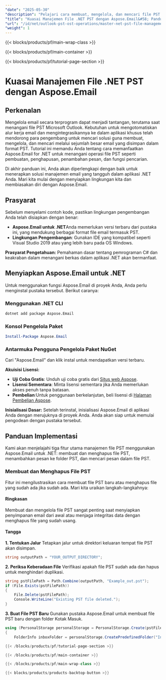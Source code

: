 ```yaml
---
"date": "2025-05-30"
"description": "Pelajari cara membuat, mengelola, dan mencari file PST secara efisien menggunakan Aspose.Email untuk .NET. Otomatiskan alur kerja email Anda dengan lancar."
"title": "Kuasai Manajemen File .NET PST dengan Aspose.Email&#58; Panduan Lengkap"
"url": "/id/net/outlook-pst-ost-operations/master-net-pst-file-management-aspose-email/"
"weight": 1
---
```


{{< blocks/products/pf/main-wrap-class >}}

{{< blocks/products/pf/main-container >}}

{{< blocks/products/pf/tutorial-page-section >}}
# Kuasai Manajemen File .NET PST dengan Aspose.Email

## Perkenalan

Mengelola email secara terprogram dapat menjadi tantangan, terutama saat menangani file PST Microsoft Outlook. Kebutuhan untuk mengotomatiskan alur kerja email dan mengintegrasikannya ke dalam aplikasi khusus telah mendorong para pengembang untuk mencari solusi guna membuat, mengelola, dan mencari melalui sejumlah besar email yang disimpan dalam format PST. Tutorial ini memandu Anda tentang cara memanfaatkan Aspose.Email for .NET untuk menangani operasi file PST seperti pembuatan, penghapusan, penambahan pesan, dan fungsi pencarian.

Di akhir panduan ini, Anda akan diperlengkapi dengan baik untuk menerapkan solusi manajemen email yang tangguh dalam aplikasi .NET Anda. Mari kita mulai dengan menyiapkan lingkungan kita dan membiasakan diri dengan Aspose.Email.

## Prasyarat

Sebelum menyelami contoh kode, pastikan lingkungan pengembangan Anda telah disiapkan dengan benar:

- **Aspose.Email untuk .NET**Anda memerlukan versi terbaru dari pustaka ini, yang mendukung berbagai format file email termasuk PST.
- **Lingkungan Pengembangan**: Gunakan IDE yang kompatibel seperti Visual Studio 2019 atau yang lebih baru pada OS Windows.

**Prasyarat Pengetahuan:**
Pemahaman dasar tentang pemrograman C# dan keakraban dalam menangani berkas dalam aplikasi .NET akan bermanfaat.

## Menyiapkan Aspose.Email untuk .NET

Untuk menggunakan fungsi Aspose.Email di proyek Anda, Anda perlu menginstal pustaka tersebut. Berikut caranya:

### Menggunakan .NET CLI
```bash
dotnet add package Aspose.Email
```

### Konsol Pengelola Paket
```powershell
Install-Package Aspose.Email
```

### Antarmuka Pengguna Pengelola Paket NuGet
Cari "Aspose.Email" dan klik instal untuk mendapatkan versi terbaru.

**Akuisisi Lisensi:**
- **Uji Coba Gratis**: Unduh uji coba gratis dari [Situs web Aspose](https://releases.aspose.com/email/net/).
- **Lisensi Sementara**: Minta lisensi sementara jika Anda memerlukan akses penuh tanpa batasan.
- **Pembelian**:Untuk penggunaan berkelanjutan, beli lisensi di [Halaman Pembelian Aspose](https://purchase.aspose.com/buy).

**Inisialisasi Dasar:**
Setelah terinstal, inisialisasi Aspose.Email di aplikasi Anda dengan merujuknya di proyek Anda. Anda akan siap untuk memulai pengodean dengan pustaka tersebut.

## Panduan Implementasi

Kami akan menjelajahi tiga fitur utama manajemen file PST menggunakan Aspose.Email untuk .NET: membuat dan menghapus file PST, menambahkan pesan ke folder PST, dan mencari pesan dalam file PST.

### Membuat dan Menghapus File PST

Fitur ini mengilustrasikan cara membuat file PST baru atau menghapus file yang sudah ada jika sudah ada. Mari kita uraikan langkah-langkahnya:

#### Ringkasan
Membuat dan mengelola file PST sangat penting saat menyiapkan penyimpanan email dari awal atau menjaga integritas data dengan menghapus file yang sudah usang.

#### Tangga

**1. Tentukan Jalur**
Tetapkan jalur untuk direktori keluaran tempat file PST akan disimpan.
```csharp
string outputPath = "YOUR_OUTPUT_DIRECTORY";
```

**2. Periksa Keberadaan File**
Verifikasi apakah file PST sudah ada dan hapus untuk menghindari duplikasi.
```csharp
string pstFilePath = Path.Combine(outputPath, "Example_out.pst");
if (File.Exists(pstFilePath))
{
    File.Delete(pstFilePath);
    Console.WriteLine("Existing PST file deleted.");
}
```

**3. Buat File PST Baru**
Gunakan pustaka Aspose.Email untuk membuat file PST baru dengan folder Kotak Masuk.
```csharp
using (PersonalStorage personalStorage = PersonalStorage.Create(pstFilePath, FileFormatVersion.Unicode))
{
    FolderInfo inboxFolder = personalStorage.CreatePredefinedFolder("Inbox\

{{< /blocks/products/pf/tutorial-page-section >}}

{{< /blocks/products/pf/main-container >}}

{{< /blocks/products/pf/main-wrap-class >}}

{{< blocks/products/products-backtop-button >}}